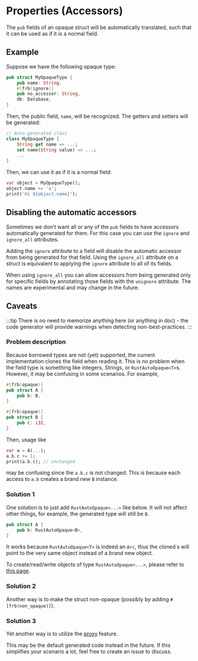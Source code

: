 # Properties (Accessors)

The `pub` fields of an opaque struct will be automatically translated,
such that it can be used as if it is a normal field.

## Example

Suppose we have the following opaque type:

```rust
pub struct MyOpaqueType {
    pub name: String,
    #[frb(ignore)]
    pub no_accessor: String,
    db: Database,
}
```

Then, the public field, `name`, will be recognized. The getters and setters will be generated:

```dart
// Auto-generated class
class MyOpaqueType {
    String get name => ...;
    set name(String value) => ...;
    ...
}
```

Then, we can use it as if it is a normal field:

```dart
var object = MyOpaqueType();
object.name += 'a';
print('Hi ${object.name}');
```

## Disabling the automatic accessors

Sometimes we don't want all or any of the `pub` fields to have accessors
automatically generated for them. For this case you can use the `ignore` and
`ignore_all` attributes.

Adding the `ignore` attribute to a field will disable the automatic accessor
from being generated for that field. Using the `ignore_all` attribute on a
struct is equivalent to applying the `ignore` attribute to all of its fields.

When using `ignore_all` you can allow accessors from being generated only for
specific fields by annotating those fields with the `unignore` attribute.
The names are experimental and may change in the future.

## Caveats

:::tip
There is no need to memorize anything here (or anything in doc) -
the code generator will provide warnings when detecting non-best-practices.
:::

### Problem description

Because borrowed types are not (yet) supported, the current implementation clones the field when reading it.
This is no problem when the field type is something like integers, Strings, or `RustAutoOpaque<T>`s.
However, it may be confusing in some scenarios.
For example,

```rust
#[frb(opaque)]
pub struct A {
    pub b: B,
}

#[frb(opaque)]
pub struct B {
    pub c: i32,
}
```

Then, usage like

```dart
var a = A(...);
a.b.c += 1;
print(a.b.c); // unchanged
```

may be confusing since the `a.b.c` is not changed.
This is because each access to `a.b` creates a brand new `B` instance.

### Solution 1

One solution is to just add `RustAutoOpaque<...>` like below.
It will not affect other things, for example, the generated type will still be `B`.

```rust
pub struct A {
    pub b: RustAutoOpaque<B>,
}
```

It works because `RustAutoOpaque<T>` is indeed an `Arc`,
thus the cloned `b` will point to the very same object instead of a brand new object.

To create/read/write objects of type `RustAutoOpaque<...>`, please refer to [this page](struct).

### Solution 2

Another way is to make the struct non-opaque (possibly by adding `#[frb(non_opaque)]`). 

### Solution 3

Yet another way is to utilize the [proxy](../../../misc-features/proxy) feature.

This may be the default generated code instead in the future.
If this simplifies your scenario a lot, feel free to create an issue to discuss.
